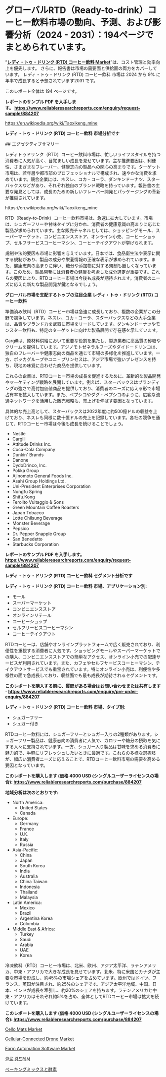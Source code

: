 <p><h1>グローバルRTD（Ready-to-drink）コーヒー飲料市場の動向、予測、および影響分析（2024 - 2031）：194ページでまとめられています。</h1></p><p>&ldquo;<strong><a href="https://www.reliableresearchreports.com/ready-to-drink-rtd-coffee-beverage-r884207">レディ・トゥ・ドリンク (RTD) コーヒー飲料 Market</a></strong>&rdquo;は、コスト管理と効率向上を優先します。 さらに、報告書は市場の需要面と供給面の両方をカバーしています。 レディ・トゥ・ドリンク (RTD) コーヒー飲料 市場は 2024 から 9% に年率で成長すると予想されています2031 です。</p>
<p>このレポート全体は 194 ページです。</p>
<p><strong>レポートのサンプル PDF を入手します。&nbsp;<a href="https://www.reliableresearchreports.com/enquiry/request-sample/884207">https://www.reliableresearchreports.com/enquiry/request-sample/884207</a></strong></p>
<p><a href="https://en.wikipedia.org/wiki/Taoxikeng_mine">https://en.wikipedia.org/wiki/Taoxikeng_mine</a></p>
<p><strong>レディ・トゥ・ドリンク (RTD) コーヒー飲料 市場分析です</strong></p>
<p><p>## エグゼクティブサマリー</p><p>レディトゥドリンク（RTD）コーヒー飲料市場は、忙しいライフスタイルを持つ消費者に人気が高く、目覚ましい成長を見せています。主な推進要因は、利便性、さまざまなフレーバー、健康志向の製品への関心の高まりです。ターゲット市場は、若年層や都市部のプロフェッショナルで構成され、速やかな消費を求めています。競合企業には、ネスレ、コカ・コーラ、ダンキンドーナツ、スターバックスなどがあり、それぞれ独自のブランド戦略を持っています。報告書の主要な発見としては、成長のための新しいフレーバー開発とパッケージングの革新が推奨されています。</p></p>
<p>https://en.wikipedia.org/wiki/Taoxikeng_mine</p>
<p><p>RTD（Ready-to-Drink）コーヒー飲料市場は、急速に拡大しています。市場は、シュガーフリーや甘味タイプに分かれ、消費者の健康意識の高まりに応じた製品が求められています。主な販売チャネルとしては、ショッピングモール、スーパーマーケット、コンビニエンスストア、オンライン小売、コーヒーショップ、セルフサービスコーヒーマシン、コーヒーテイクアウトが挙げられます。</p><p>規制や法的要因も市場に影響を与えています。日本では、食品衛生法や表示に関する規制があり、製品の成分や栄養情報の正確な表示が求められています。また、健康志向の高まりに伴い、糖分や添加物に対する規制も厳しくなっています。このため、製品開発には消費者の健康を考慮した成分選定が重要です。これらの要因により、RTDコーヒー市場は今後も成長が期待されます。消費者のニーズに応えた新たな製品開発が鍵となるでしょう。</p></p>
<p><strong>グローバル市場を支配するトップの注目企業 レディ・トゥ・ドリンク (RTD) コーヒー飲料</strong></p>
<p><p>準備済み飲料（RTD）コーヒー市場は急速に成長しており、複数の企業がこの分野で競争しています。ネスレ、コカ・コーラ、スターバックスなどの大手企業は、品質やブランド力を武器に市場をリードしています。ダンキンドーナツやモンスター飲料も、特定のターゲットに向けた製品展開で存在感を示しています。</p><p>Cargillは、原材料供給において重要な役割を果たし、製造業者に高品質の砂糖やクリームを提供しています。アジノモトゼネラルフーズやダイドードリンコは、独自のフレーバーや健康志向の商品を通じて市場の多様化を推進しています。一方、ポッカグループやユニ・プリンセスは、アジア市場で強いプレゼンスを持ち、現地の味覚に合わせた商品を提供しています。</p><p>これらの企業は、RTDコーヒー市場の成長を促進するために、革新的な製品開発やマーケティング戦略を展開しています。例えば、スターバックスはブランディングの強さで高付加価値商品を提供しており、消費者のニーズに応える形で市場占有率を拡大しています。また、ペプシコやダグ・ペプシコのように、広範な流通ネットワークを活用した販売戦略も、売上げを伸ばす要因となっています。</p><p>具体的な売上高として、スターバックスは2022年度に約500億ドルの収益を上げており、ネスレも同様に数十億ドルの売上を記録しています。各社の競争を通じて、RTDコーヒー市場は今後も成長を続けることでしょう。</p></p>
<p><ul><li>Nestle</li><li>Cargill</li><li>Attitude Drinks Inc.</li><li>Coca-Cola Company</li><li>Dunkin' Brands</li><li>Danone</li><li>DydoDrinco, Inc.</li><li>Pokka Group</li><li>Ajinomoto General Foods Inc.</li><li>Asahi Group Holdings Ltd.</li><li>Uni-President Enterprises Corporation</li><li>Nongfu Spring</li><li>Shifu.Kong</li><li>Ferolito Vultaggio & Sons</li><li>Green Mountain Coffee Roasters</li><li>Japan Tobacco</li><li>Lotte Chilsung Beverage</li><li>Monster Beverage</li><li>Pepsico</li><li>Dr. Pepper Snapple Group</li><li>San Benedetto</li><li>Starbucks Corporation</li></ul></p>
<p><strong>レポートのサンプル PDF を入手します。 <a href="https://www.reliableresearchreports.com/enquiry/request-sample/884207">https://www.reliableresearchreports.com/enquiry/request-sample/884207</a></strong></p>
<p><strong>レディ・トゥ・ドリンク (RTD) コーヒー飲料 セグメント分析です</strong></p>
<p><strong>レディ・トゥ・ドリンク (RTD) コーヒー飲料 市場、アプリケーション別:</strong></p>
<p><ul><li>モール</li><li>スーパーマーケット</li><li>コンビニエンスストア</li><li>オンラインリテール</li><li>コーヒーショップ</li><li>セルフサービスコーヒーマシン</li><li>コーヒーテイクアウト</li></ul></p>
<p><p>RTDコーヒーは、店舗やオンラインプラットフォームで広く販売されており、利便性を重視する消費者に人気です。ショッピングモールやスーパーマーケットでの購入、コンビニエンスストアでの簡単なアクセス、オンライン小売での配達サービスが利用されています。また、カフェやセルフサービスコーヒーマシン、テイクアウトサービスでも重宝されています。特にオンライン小売は、利便性や多様性の面で急成長しており、収益面でも最も成長が期待されるセグメントです。</p></p>
<p><strong>このレポートを購入する前に、質問がある場合はお問い合わせまたは共有します - <a href="https://www.reliableresearchreports.com/enquiry/pre-order-enquiry/884207">https://www.reliableresearchreports.com/enquiry/pre-order-enquiry/884207</a></strong></p>
<p><strong>レディ・トゥ・ドリンク (RTD) コーヒー飲料 市場、タイプ別:</strong></p>
<p><ul><li>シュガーフリー</li><li>シュガー付き</li></ul></p>
<p><p>RTDコーヒー飲料には、シュガーフリーとシュガー入りの2種類があります。シュガーフリー製品は、健康志向の消費者に人気で、カロリーや糖分の摂取を気にする人々に支持されています。一方、シュガー入り製品は甘味を求める消費者に魅力的で、手軽にリフレッシュしたいときに最適です。これらの多様な選択肢が、幅広い消費者ニーズに応えることで、RTDコーヒー飲料市場の需要を高める要因となっています。</p></p>
<p><strong>このレポートを購入します (価格 4000 USD (シングルユーザーライセンスの場合): <a href="https://www.reliableresearchreports.com/purchase/884207">https://www.reliableresearchreports.com/purchase/884207</a></strong></p>
<p><strong>地域分析は次のとおりです:</strong></p>
<p><ul>
    <li>
        North America:
        <ul>
            <li>United States</li>
            <li>Canada</li>
        </ul>
    </li>
    <li>
        Europe:
        <ul>
            <li>Germany</li>
            <li>France</li>
            <li>U.K.</li>
            <li>Italy</li>
            <li>Russia</li>
        </ul>
    </li>
    <li>
        Asia-Pacific:
        <ul>
            <li>China</li>
            <li>Japan</li>
            <li>South Korea</li>
            <li>India</li>
            <li>Australia</li>
            <li>China Taiwan</li>
            <li>Indonesia</li>
            <li>Thailand</li>
            <li>Malaysia</li>
        </ul>
    </li>
    <li>
        Latin America:
        <ul>
            <li>Mexico</li>
            <li>Brazil</li>
            <li>Argentina Korea</li>
            <li>Colombia</li>
        </ul>
    </li>
    <li>
        Middle East & Africa:
        <ul>
            <li>Turkey</li>
            <li>Saudi</li>
            <li>Arabia</li>
            <li>UAE</li>
            <li>Korea</li>
        </ul>
    </li>
    </ul></p>
<p><p>冷凍飲料（RTD）コーヒー市場は、北米、欧州、アジア太平洋、ラテンアメリカ、中東・アフリカで大きな成長を見せています。北米、特に米国とカナダが主要な市場を形成し、約45%の市場シェアを占めています。欧州ではドイツ、フランス、英国が注目され、約25%のシェアです。アジア太平洋地域、中国、日本、インドが成長を牽引し、約20%のシェアを持ちます。ラテンアメリカと中東・アフリカはそれぞれ約5%を占め、全体としてRTDコーヒー市場は拡大を続けています。</p></p>
<p><strong>このレポートを購入します (価格 4000 USD (シングルユーザーライセンスの場合): <a href="https://www.reliableresearchreports.com/purchase/884207">https://www.reliableresearchreports.com/purchase/884207</a></strong></p>
<p><p><a href="https://github.com/vimar16th/Market-Research-Report-List-6/blob/main/cello-mats-market.md">Cello Mats Market</a></p><p><a href="https://github.com/luckyshygirl/Market-Research-Report-List-6/blob/main/cellular-connected-drone-market.md">Cellular-Connected Drone Market</a></p><p><a href="https://www.linkedin.com/pulse/insights-form-automation-software-market-size-which-expanding-h01lf?trackingId=Hf5mjphxSI%2BtJ3GRxztAQA%3D%3D">Form Automation Software Market</a></p><p><a href="https://github.com/laholand/Market-Research-Report-List-6/blob/main/3462311108308.md">클로 컴프레서</a></p><p><a href="https://github.com/mohamedbakry57/Market-Research-Report-List-6/blob/main/754547787414.md">ベーキングミックスと酵素</a></p></p>